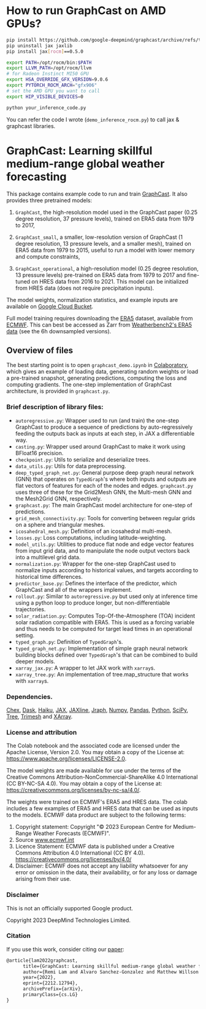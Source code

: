 # How to run GraphCast on AMD GPUs?

```bash
pip install https://github.com/google-deepmind/graphcast/archive/refs/tags/v0.1.1.zip
pip uninstall jax jaxlib
pip install jax[rocm]==0.5.0

export PATH=/opt/rocm/bin:$PATH
export LLVM_PATH=/opt/rocm/llvm
# for Radeon Instinct MI50 GPU
export HSA_OVERRIDE_GFX_VERSION=9.0.6
export PYTORCH_ROCM_ARCH="gfx906"
# set the AMD GPU you want to call
export HIP_VISIBLE_DEVICES=0

python your_inference_code.py
```
You can refer the code I wrote (`demo_inference_rocm.py`) to call jax & graphcast libraries.

# GraphCast: Learning skillful medium-range global weather forecasting

This package contains example code to run and train [GraphCast](https://arxiv.org/abs/2212.12794).
It also provides three pretrained models:

1.  `GraphCast`, the high-resolution model used in the GraphCast paper (0.25 degree
resolution, 37 pressure levels), trained on ERA5 data from 1979 to 2017,

2.  `GraphCast_small`, a smaller, low-resolution version of GraphCast (1 degree
resolution, 13 pressure levels, and a smaller mesh), trained on ERA5 data from
1979 to 2015, useful to run a model with lower memory and compute constraints,

3.  `GraphCast_operational`, a high-resolution model (0.25 degree resolution, 13
pressure levels) pre-trained on ERA5 data from 1979 to 2017 and fine-tuned on
HRES data from 2016 to 2021. This model can be initialized from HRES data (does
not require precipitation inputs).

The model weights, normalization statistics, and example inputs are available on [Google Cloud Bucket](https://console.cloud.google.com/storage/browser/dm_graphcast).

Full model training requires downloading the
[ERA5](https://www.ecmwf.int/en/forecasts/datasets/reanalysis-datasets/era5)
dataset, available from [ECMWF](https://www.ecmwf.int/). This can best be
accessed as Zarr from [Weatherbench2's ERA5 data](https://weatherbench2.readthedocs.io/en/latest/data-guide.html#era5) (see the 6h downsampled versions).

## Overview of files

The best starting point is to open `graphcast_demo.ipynb` in [Colaboratory](https://colab.research.google.com/github/deepmind/graphcast/blob/master/graphcast_demo.ipynb), which gives an
example of loading data, generating random weights or load a pre-trained
snapshot, generating predictions, computing the loss and computing gradients.
The one-step implementation of GraphCast architecture, is provided in
`graphcast.py`.

### Brief description of library files:

*   `autoregressive.py`: Wrapper used to run (and train) the one-step GraphCast
    to produce a sequence of predictions by auto-regressively feeding the
    outputs back as inputs at each step, in JAX a differentiable way.
*   `casting.py`: Wrapper used around GraphCast to make it work using
    BFloat16 precision.
*   `checkpoint.py`: Utils to serialize and deserialize trees.
*   `data_utils.py`: Utils for data preprocessing.
*   `deep_typed_graph_net.py`: General purpose deep graph neural network (GNN)
    that operates on `TypedGraph`'s where both inputs and outputs are flat
    vectors of features for each of the nodes and edges. `graphcast.py` uses
    three of these for the Grid2Mesh GNN, the Multi-mesh GNN and the Mesh2Grid
    GNN, respectively.
*   `graphcast.py`: The main GraphCast model architecture for one-step of
    predictions.
*   `grid_mesh_connectivity.py`: Tools for converting between regular grids on a
    sphere and triangular meshes.
*   `icosahedral_mesh.py`: Definition of an icosahedral multi-mesh.
*   `losses.py`: Loss computations, including latitude-weighting.
*   `model_utils.py`: Utilities to produce flat node and edge vector features
    from input grid data, and to manipulate the node output vectors back
    into a multilevel grid data.
*   `normalization.py`: Wrapper for the one-step GraphCast used to normalize
    inputs according to historical values, and targets according to historical
    time differences.
*   `predictor_base.py`: Defines the interface of the predictor, which GraphCast
    and all of the wrappers implement.
*   `rollout.py`: Similar to `autoregressive.py` but used only at inference time
    using a python loop to produce longer, but non-differentiable trajectories.
*   `solar_radiation.py`: Computes Top-Of-the-Atmosphere (TOA) incident solar
    radiation compatible with ERA5. This is used as a forcing variable and thus
    needs to be computed for target lead times in an operational setting.
*   `typed_graph.py`: Definition of `TypedGraph`'s.
*   `typed_graph_net.py`: Implementation of simple graph neural network
    building blocks defined over `TypedGraph`'s that can be combined to build
    deeper models.
*   `xarray_jax.py`: A wrapper to let JAX work with `xarray`s.
*   `xarray_tree.py`: An implementation of tree.map_structure that works with
    `xarray`s.


### Dependencies.

[Chex](https://github.com/deepmind/chex),
[Dask](https://github.com/dask/dask),
[Haiku](https://github.com/deepmind/dm-haiku),
[JAX](https://github.com/google/jax),
[JAXline](https://github.com/deepmind/jaxline),
[Jraph](https://github.com/deepmind/jraph),
[Numpy](https://numpy.org/),
[Pandas](https://pandas.pydata.org/),
[Python](https://www.python.org/),
[SciPy](https://scipy.org/),
[Tree](https://github.com/deepmind/tree),
[Trimesh](https://github.com/mikedh/trimesh) and
[XArray](https://github.com/pydata/xarray).


### License and attribution

The Colab notebook and the associated code are licensed under the Apache
License, Version 2.0. You may obtain a copy of the License at:
https://www.apache.org/licenses/LICENSE-2.0.

The model weights are made available for use under the terms of the Creative
Commons Attribution-NonCommercial-ShareAlike 4.0 International
(CC BY-NC-SA 4.0). You may obtain a copy of the License at:
https://creativecommons.org/licenses/by-nc-sa/4.0/.

The weights were trained on ECMWF's ERA5 and HRES data. The colab includes a few
examples of ERA5 and HRES data that can be used as inputs to the models.
ECMWF data product are subject to the following terms:

1. Copyright statement: Copyright "© 2023 European Centre for Medium-Range Weather Forecasts (ECMWF)".
2. Source www.ecmwf.int
3. Licence Statement: ECMWF data is published under a Creative Commons Attribution 4.0 International (CC BY 4.0). https://creativecommons.org/licenses/by/4.0/
4. Disclaimer: ECMWF does not accept any liability whatsoever for any error or omission in the data, their availability, or for any loss or damage arising from their use.

### Disclaimer

This is not an officially supported Google product.

Copyright 2023 DeepMind Technologies Limited.

### Citation

If you use this work, consider citing our [paper](https://arxiv.org/abs/2212.12794):

```latex
@article{lam2022graphcast,
      title={GraphCast: Learning skillful medium-range global weather forecasting},
      author={Remi Lam and Alvaro Sanchez-Gonzalez and Matthew Willson and Peter Wirnsberger and Meire Fortunato and Alexander Pritzel and Suman Ravuri and Timo Ewalds and Ferran Alet and Zach Eaton-Rosen and Weihua Hu and Alexander Merose and Stephan Hoyer and George Holland and Jacklynn Stott and Oriol Vinyals and Shakir Mohamed and Peter Battaglia},
      year={2022},
      eprint={2212.12794},
      archivePrefix={arXiv},
      primaryClass={cs.LG}
}
```

